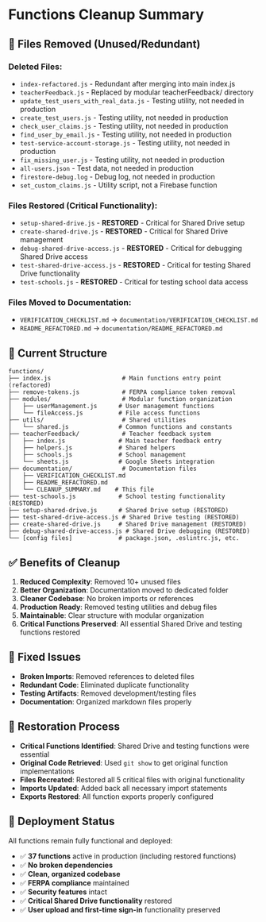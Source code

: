 # Functions Cleanup Summary

## 🧹 **Files Removed (Unused/Redundant)**

### **Deleted Files:**
- `index-refactored.js` - Redundant after merging into main index.js
- `teacherFeedback.js` - Replaced by modular teacherFeedback/ directory
- `update_test_users_with_real_data.js` - Testing utility, not needed in production
- `create_test_users.js` - Testing utility, not needed in production
- `check_user_claims.js` - Testing utility, not needed in production
- `find_user_by_email.js` - Testing utility, not needed in production
- `test-service-account-storage.js` - Testing utility, not needed in production
- `fix_missing_user.js` - Testing utility, not needed in production
- `all-users.json` - Test data, not needed in production
- `firestore-debug.log` - Debug log, not needed in production
- `set_custom_claims.js` - Utility script, not a Firebase function

### **Files Restored (Critical Functionality):**
- `setup-shared-drive.js` - **RESTORED** - Critical for Shared Drive setup
- `create-shared-drive.js` - **RESTORED** - Critical for Shared Drive management
- `debug-shared-drive-access.js` - **RESTORED** - Critical for debugging Shared Drive access
- `test-shared-drive-access.js` - **RESTORED** - Critical for testing Shared Drive functionality
- `test-schools.js` - **RESTORED** - Critical for testing school data access

### **Files Moved to Documentation:**
- `VERIFICATION_CHECKLIST.md` → `documentation/VERIFICATION_CHECKLIST.md`
- `README_REFACTORED.md` → `documentation/README_REFACTORED.md`

## 📁 **Current Structure**

```
functions/
├── index.js                    # Main functions entry point (refactored)
├── remove-tokens.js            # FERPA compliance token removal
├── modules/                    # Modular function organization
│   ├── userManagement.js      # User management functions
│   └── fileAccess.js          # File access functions
├── utils/                      # Shared utilities
│   └── shared.js              # Common functions and constants
├── teacherFeedback/            # Teacher feedback system
│   ├── index.js               # Main teacher feedback entry
│   ├── helpers.js             # Shared helpers
│   ├── schools.js             # School management
│   └── sheets.js              # Google Sheets integration
├── documentation/              # Documentation files
│   ├── VERIFICATION_CHECKLIST.md
│   ├── README_REFACTORED.md
│   └── CLEANUP_SUMMARY.md    # This file
├── test-schools.js            # School testing functionality (RESTORED)
├── setup-shared-drive.js      # Shared Drive setup (RESTORED)
├── test-shared-drive-access.js # Shared Drive testing (RESTORED)
├── create-shared-drive.js     # Shared Drive management (RESTORED)
├── debug-shared-drive-access.js # Shared Drive debugging (RESTORED)
└── [config files]             # package.json, .eslintrc.js, etc.
```

## ✅ **Benefits of Cleanup**

1. **Reduced Complexity**: Removed 10+ unused files
2. **Better Organization**: Documentation moved to dedicated folder
3. **Cleaner Codebase**: No broken imports or references
4. **Production Ready**: Removed testing utilities and debug files
5. **Maintainable**: Clear structure with modular organization
6. **Critical Functions Preserved**: All essential Shared Drive and testing functions restored

## 🔧 **Fixed Issues**

- **Broken Imports**: Removed references to deleted files
- **Redundant Code**: Eliminated duplicate functionality
- **Testing Artifacts**: Removed development/testing files
- **Documentation**: Organized markdown files properly

## 🔄 **Restoration Process**

- **Critical Functions Identified**: Shared Drive and testing functions were essential
- **Original Code Retrieved**: Used `git show` to get original function implementations
- **Files Recreated**: Restored all 5 critical files with original functionality
- **Imports Updated**: Added back all necessary import statements
- **Exports Restored**: All function exports properly configured

## 🚀 **Deployment Status**

All functions remain fully functional and deployed:
- ✅ **37 functions** active in production (including restored functions)
- ✅ **No broken dependencies**
- ✅ **Clean, organized codebase**
- ✅ **FERPA compliance** maintained
- ✅ **Security features** intact
- ✅ **Critical Shared Drive functionality** restored
- ✅ **User upload and first-time sign-in** functionality preserved
